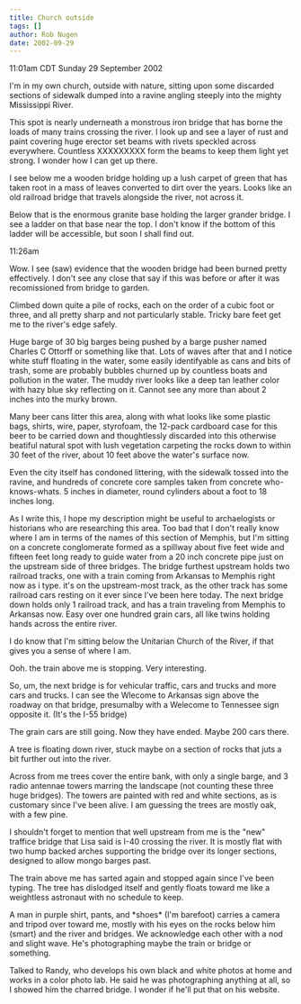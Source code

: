 ```yaml
---
title: Church outside
tags: []
author: Rob Nugen
date: 2002-09-29
---
```


<p class=date>11:01am CDT Sunday 29 September 2002</p>

<p>I'm in my own church, outside with nature, sitting upon some
discarded sections of sidewalk dumped into a ravine angling steeply
into the mighty Mississippi River.</p>

<p>This spot is nearly underneath a monstrous iron bridge that has
borne the loads of many trains crossing the river.  I look up and see
a layer of rust and paint covering  huge erector set beams with rivets
speckled across everywhere.  Countless XXXXXXXXX form the beams to keep
them light yet strong.  I wonder how I can get up there.</p>

<p>I see below me a wooden bridge holding up a lush carpet of green
that has taken root in a mass of leaves converted to dirt over the
years.  Looks like an old railroad bridge that travels alongside the
river, not across it.</p>

<p>Below that is the enormous granite base holding the larger grander
bridge.  I see a ladder on that base near the top.  I don't know if
the bottom of this ladder will be accessible, but soon I shall find
out.</p>

<p class=date>11:26am</p>

<p>Wow.  I see (saw) evidence that the wooden bridge had been burned
pretty effectively.  I don't see any close that say if this was before
or after it was recomissioned from bridge to garden.</p>

<p>Climbed down quite a pile of rocks, each on the order of a cubic
foot or three, and all pretty sharp and not particularly stable.
Tricky bare feet get me to the river's edge safely.</p>

<p>Huge barge of 30 big barges being pushed by a barge pusher named
Charles C Ottorff or something like that.  Lots of waves after that
and I notice white stuff floating in the water, some easily
identifyable as cans and bits of trash, some are probably bubbles
churned up by countless boats and pollution in the water.   The muddy
river looks like a deep tan leather color with hazy blue sky
reflecting on it.  Cannot see any more than about 2 inches into the
murky brown.</p>

<p>Many beer cans litter this area, along with what looks like some
plastic bags, shirts, wire, paper, styrofoam, the 12-pack cardboard
case for this beer to be carried down and thoughtlessly discarded into
this otherwise beatiful natural spot with lush vegetation carpeting
the rocks down to within 30 feet of the river, about 10 feet above the
water's surface now.</p>

<p>Even the city itself has condoned littering, with the sidewalk
tossed into the ravine, and hundreds of concrete core samples taken
from concrete who-knows-whats.  5 inches in diameter, round cylinders
about a foot to 18 inches long.</p>

<p>As I write this, I hope my description might be useful to
archaelogists or historians who are researching this area.  Too bad
that I don't really know where I am in terms of the names of this
section of Memphis, but I'm sitting on a concrete conglomerate formed
as a spillway about five feet wide and fifteen feet long ready to
guide water from a 20 inch concrete pipe just on the upstream side of
three bridges.  The bridge furthest upstream holds two railroad
tracks, one with a train coming from Arkansas to Memphis right now as
i type.  it's on the upstream-most track, as the other track has some
railroad cars resting on it ever since I've been here today.  The next
bridge down holds only 1 railroad track, and has a train traveling
from Memphis to Arkansas now.  Easy over one hundred grain cars, all
like twins holding hands across the entire river.</p>

<p>I do know that I'm sitting below the Unitarian Church of the River,
if that gives you a sense of where I am.</p>

<p>Ooh. the train above me is stopping.  Very interesting.</p>

<p>So, um, the next bridge is for vehicular traffic, cars and trucks
and more cars and trucks.  I can see the Wlecome to Arkansas sign
above the roadway on that bridge, presumalby with a Welecome to
Tennessee sign opposite it.  (It's the I-55 bridge)</p>

<p>The grain cars are still going.  Now they have ended.  Maybe 200
cars there.</p>

<p>A tree is floating down river, stuck maybe on a section of rocks
that juts a bit further out into the river.</p>

<p>Across from me trees cover the entire bank, with only a single
barge, and 3 radio antennae towers marring the landscape (not
counting these three huge bridges).  The towers are painted with red
and white sections, as is customary since I've been alive.  I am
guessing the trees are mostly oak, with a few pine.</p>

<p>I shouldn't forget to mention that well upstream from me is the
"new" traffice bridge that Lisa said is I-40 crossing the river.  It
is mostly flat with two hump backed arches supporting the bridge over
its longer sections, designed to allow mongo barges past.</p>

<p>The train above me has sarted again and stopped again since I've
been typing.  The tree has dislodged itself and gently floats toward
me like a weightless astronaut with no schedule to keep. </p>

<p>A man in purple shirt, pants, and *shoes* (I'm barefoot) carries a
camera and tripod over toward me, mostly with his eyes on the rocks
below him (smart) and the river and bridges.  We acknowledge each
other with a nod and slight wave.  He's photographing maybe the train
or bridge or something.</p>

<p>Talked to Randy, who develops his own black and white photos at
home and works in a color photo lab.  He said he was photographing
anything at all, so I showed him the charred bridge.  I wonder if
he'll put that on his website.</p>



























